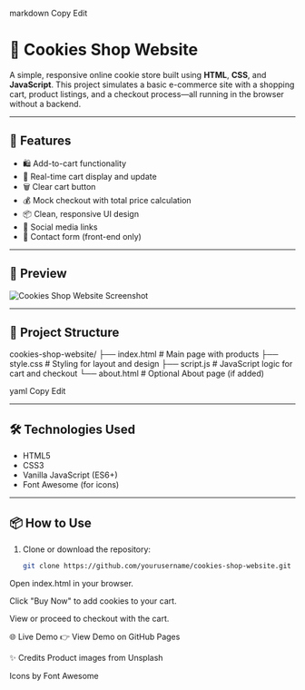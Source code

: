 
markdown
Copy
Edit
# 🍪 Cookies Shop Website

A simple, responsive online cookie store built using **HTML**, **CSS**, and **JavaScript**. This project simulates a basic e-commerce site with a shopping cart, product listings, and a checkout process—all running in the browser without a backend.

---

## 🚀 Features

- 🛍️ Add-to-cart functionality
- 🧾 Real-time cart display and update
- 🗑️ Clear cart button
- 💰 Mock checkout with total price calculation
- 📦 Clean, responsive UI design
- 🔗 Social media links
- 📄 Contact form (front-end only)

---

## 📸 Preview

![Cookies Shop Website Screenshot]("C:\Akashshop")

---

## 📁 Project Structure

cookies-shop-website/
├── index.html # Main page with products
├── style.css # Styling for layout and design
├── script.js # JavaScript logic for cart and checkout
└── about.html # Optional About page (if added)

yaml
Copy
Edit

---

## 🛠️ Technologies Used

- HTML5
- CSS3
- Vanilla JavaScript (ES6+)
- Font Awesome (for icons)

---

## 📦 How to Use

1. Clone or download the repository:
   ```bash
   git clone https://github.com/yourusername/cookies-shop-website.git
Open index.html in your browser.

Click "Buy Now" to add cookies to your cart.

View or proceed to checkout with the cart.

🌐 Live Demo
👉 View Demo on GitHub Pages

✨ Credits
Product images from Unsplash

Icons by Font Awesome
